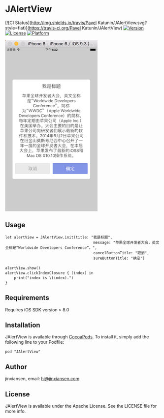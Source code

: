 # JAlertView
[![CI Status](http://img.shields.io/travis/Pavel Katunin/JAlertView.svg?style=flat)](https://travis-ci.org/Pavel Katunin/JAlertView)
[![Version](https://img.shields.io/cocoapods/v/JAlertView.svg?style=flat)](http://cocoapods.org/pods/JAlertView)
[![License](https://img.shields.io/cocoapods/l/JAlertView.svg?style=flat)](http://cocoapods.org/pods/JAlertView)
[![Platform](https://img.shields.io/cocoapods/p/JAlertView.svg?style=flat)](http://cocoapods.org/pods/JAlertView)

![](JAlertView/pic.png)

## Usage

```
let alertView = JAlertView.init(title: "我是标题",
                                        message: "苹果全球开发者大会，英文全称是“Worldwide Developers Conference”。",
                                        cancelButtonTitle: "取消",
                                        sureButtonTitle: "确定")
        
alertView.show()
alertView.clickIndexClosure { (index) in
    print("index is \(index).")
}
```


## Requirements

Requires iOS SDK version > 8.0

## Installation

JAlertView is available through [CocoaPods](http://cocoapods.org). To install
it, simply add the following line to your Podfile:

```
pod "JAlertView"
```

## Author

jinxiansen, email: hi@jinxiansen.com

## License

JAlertView is available under the Apache License. See the LICENSE file for more info.